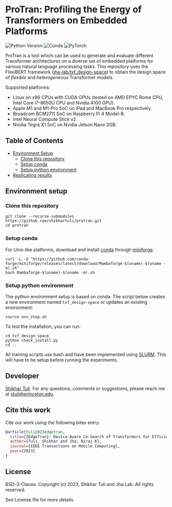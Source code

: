 # ProTran: Profiling the Energy of Transformers on Embedded Platforms

![Python Version](https://img.shields.io/badge/python-v3.6%20%7C%20v3.7%20%7C%20v3.8%20%7C%20v3.9-blue)
![Conda](https://img.shields.io/badge/conda%7Cconda--forge-v4.8.3-blue)
![PyTorch](https://img.shields.io/badge/pytorch-v1.8.1-e74a2b)

ProTran is a tool which can be used to generate and evaluate different Transformer architectures on a diverse set of embedded platforms for various natural language processing tasks.
This repository uses the FlexiBERT framework ([jha-lab/txf_design-space](https://github.com/JHA-Lab/txf_design-space)) to obtain the design space of *flexible* and *heterogeneous* Transformer models.

Supported platforms:
- Linux on x86 CPUs with CUDA GPUs (tested on AMD EPYC Rome CPU, Intel Core i7-8650U CPU and Nvidia A100 GPU).
- Apple M1 and M1-Pro SoC on iPad and MacBook Pro respectively.
- Broadcom BCM2711 SoC on Raspberry Pi 4 Model-B.
- Intel Neural Compute Stick v2.
- Nvidia Tegra X1 SoC on Nvidia Jetson Nano 2GB.

## Table of Contents
- [Environment Setup](#environment-setup)
  - [Clone this repository](#clone-this-repository)
  - [Setup conda](#setup-conda)
  - [Setup python environment](#setup-python-environment)
- [Replicating results](#replicating-results)

## Environment setup

### Clone this repository

```
git clone --recurse-submodules https://github.com/shikhartuli/protran.git
cd protran
```

### Setup conda

For Unix-like platforms, download and install [conda](https://docs.conda.io/en/latest/) through [miniforge](https://github.com/conda-forge/miniforge):

```
curl -L -O "https://github.com/conda-forge/miniforge/releases/latest/download/Mambaforge-$(uname)-$(uname -m).sh"
bash Mambaforge-$(uname)-$(uname -m).sh
```

### Setup python environment  

The python environment setup is based on conda. The script below creates a new environment named `txf_design-space` or updates an existing environment:
```
source env_step.sh
```
To test the installation, you can run:
```
cd txf_design-space
python check_install.py
cd ..
```
All training scripts use bash and have been implemented using [SLURM](https://slurm.schedmd.com/documentation.html). This will have to be setup before running the experiments.

## Developer

[Shikhar Tuli](https://github.com/shikhartuli). For any questions, comments or suggestions, please reach me at [stuli@princeton.edu](mailto:stuli@princeton.edu).

## Cite this work

Cite our work using the following bitex entry:
```bibtex
@article{tuli2023edgetran,
  title={{EdgeTran}: Device-Aware Co-Search of Transformers for Efficient Inference on Mobile Edge Platforms},
  author={Tuli, Shikhar and Jha, Niraj K},
  journal={IEEE Transactions on Mobile Computing},
  year={2023}
}
```

## License

BSD-3-Clause. 
Copyright (c) 2023, Shikhar Tuli and Jha Lab.
All rights reserved.

See License file for more details.
